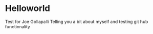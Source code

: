 # Helloworld
Test for Joe Gollapalli
Telling you a bit about myself and testing git hub functionality
